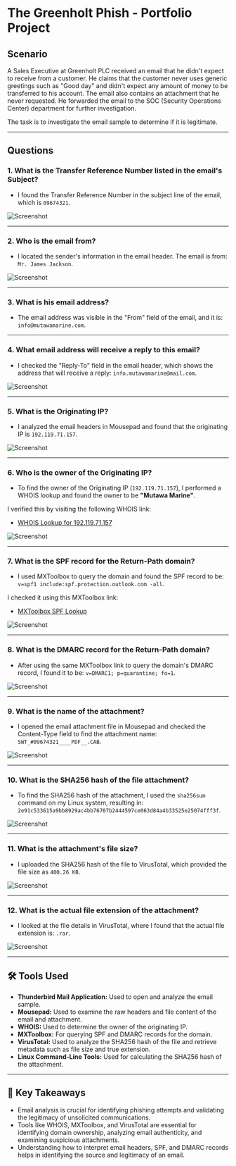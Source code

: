 # The Greenholt Phish - Portfolio Project

## Scenario
A Sales Executive at Greenholt PLC received an email that he didn't expect to receive from a customer. He claims that the customer never uses generic greetings such as "Good day" and didn't expect any amount of money to be transferred to his account. The email also contains an attachment that he never requested. He forwarded the email to the SOC (Security Operations Center) department for further investigation. 

The task is to investigate the email sample to determine if it is legitimate.

---

## Questions

### 1. **What is the Transfer Reference Number listed in the email's Subject?**
- I found the Transfer Reference Number in the subject line of the email, which is `09674321`.

![Screenshot](https://i.imgur.com/k9EXBmf.png)

---

### 2. **Who is the email from?**
- I located the sender's information in the email header. The email is from: `Mr. James Jackson`.

![Screenshot](https://i.imgur.com/zHOPiee.png)

---

### 3. **What is his email address?**
- The email address was visible in the "From" field of the email, and it is: `info@mutawamarine.com`.

---

### 4. **What email address will receive a reply to this email?**
- I checked the "Reply-To" field in the email header, which shows the address that will receive a reply: `info.mutawamarine@mail.com`.

![Screenshot](https://i.imgur.com/GwTxxvw.png)

---

### 5. **What is the Originating IP?**
- I analyzed the email headers in Mousepad and found that the originating IP is `192.119.71.157`. 

![Screenshot](https://i.imgur.com/hBoIJiz.png)

---

### 6. **Who is the owner of the Originating IP?**  
- To find the owner of the Originating IP (`192.119.71.157`), I performed a WHOIS lookup and found the owner to be **"Mutawa Marine"**.

I verified this by visiting the following WHOIS link:
- [WHOIS Lookup for 192.119.71.157](https://www.whois.com/whois/192.119.71.157)

![Screenshot](https://i.imgur.com/745vZfZ.png)

---

### 7. **What is the SPF record for the Return-Path domain?**
- I used MXToolbox to query the domain and found the SPF record to be: `v=spf1 include:spf.protection.outlook.com -all`.

I checked it using this MXToolbox link:
- [MXToolbox SPF Lookup](https://mxtoolbox.com/SuperTool.aspx?abt_id=AB-631B&abt_var=Control&run=toolpage&action=mx%3amutawamarine.com)

![Screenshot](https://i.imgur.com/zjacO9Z.png)

---

### 8. **What is the DMARC record for the Return-Path domain?**
- After using the same MXToolbox link to query the domain's DMARC record, I found it to be: `v=DMARC1; p=quarantine; fo=1`.

![Screenshot](https://i.imgur.com/Y5bzi4N.png)

---

### 9. **What is the name of the attachment?**
- I opened the email attachment file in Mousepad and checked the Content-Type field to find the attachment name: `SWT_#09674321____PDF__.CAB`.

![Screenshot](https://i.imgur.com/eFtpyYq.png)

---

### 10. **What is the SHA256 hash of the file attachment?**
- To find the SHA256 hash of the attachment, I used the `sha256sum` command on my Linux system, resulting in:  
`2e91c533615a9bb8929ac4bb76707b2444597ce063d84a4b33525e25074fff3f`.

![Screenshot](https://i.imgur.com/qh7UMNI.png)

---

### 11. **What is the attachment's file size?**
- I uploaded the SHA256 hash of the file to VirusTotal, which provided the file size as `400.26 KB`.

![Screenshot](https://i.imgur.com/r3wBE7M.png)

---

### 12. **What is the actual file extension of the attachment?**
- I looked at the file details in VirusTotal, where I found that the actual file extension is: `.rar`.

![Screenshot](https://i.imgur.com/yx3RpWx.png)

---

## 🛠️ Tools Used

- **Thunderbird Mail Application:** Used to open and analyze the email sample.
- **Mousepad:** Used to examine the raw headers and file content of the email and attachment.
- **WHOIS:** Used to determine the owner of the originating IP.
- **MXToolbox:** For querying SPF and DMARC records for the domain.
- **VirusTotal:** Used to analyze the SHA256 hash of the file and retrieve metadata such as file size and true extension.
- **Linux Command-Line Tools:** Used for calculating the SHA256 hash of the attachment.

---

## 🧠 Key Takeaways

- Email analysis is crucial for identifying phishing attempts and validating the legitimacy of unsolicited communications.
- Tools like WHOIS, MXToolbox, and VirusTotal are essential for identifying domain ownership, analyzing email authenticity, and examining suspicious attachments.
- Understanding how to interpret email headers, SPF, and DMARC records helps in identifying the source and legitimacy of an email.
